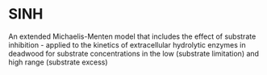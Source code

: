 # SINH
An extended Michaelis-Menten model that includes the effect of substrate inhibition - applied to the kinetics of extracellular hydrolytic enzymes in deadwood for substrate concentrations in the low (substrate limitation) and high range (substrate excess)
